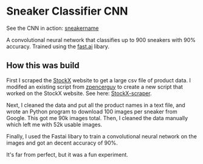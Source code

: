 # Sneaker Classifier CNN

See the CNN in action: [sneakername](https://sneakername.com)

A convolutional neural network that classifies up to 900 sneakers with 90% accuracy. Trained using the [fast.ai](https://www.fast.ai) libary. 

## How this was build

First I scraped the [StockX](https://stockx.com) website to get a large csv file of product data. I modifed an existing script from [zpencerguy](https://github.com/zpencerguy/fmarket) to create a new script that worked on the StockX website. See here: [StockX-scraper](https://github.com/SebastiaanJohn/stockx-scraper). 

Next, I cleaned the data and put all the product names in a text file, and wrote an Python program to download 100 images per sneaker from Google. This got me 90k images total. Then, I cleaned the data manually which left me with 52k usable images.

Finally, I used the Fastai libary to train a convolutional neural network on the images and got an decent accuracy of 90%.

It's far from perfect, but it was a fun experiment.
